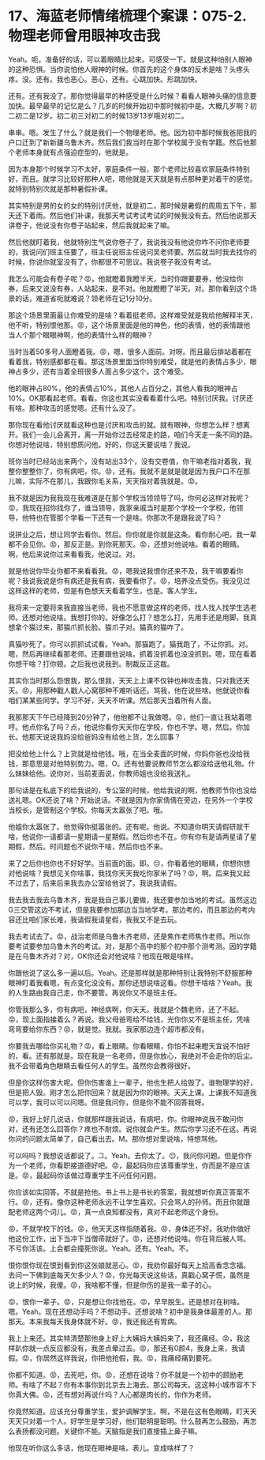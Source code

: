 # 17、海蓝老师情绪梳理个案课：075-2.物理老师曾用眼神攻击我

Yeah。呃，准备好的话，可以着眼睛比起来。可感受一下。就是这种怕别人眼神的这种恐惧。当你说怕他人眼神的时候。你首先的这个身体的反术是啥？头疼头疼。没。还有。我也恶心。恶心，还有。心跳加快。形跳加快。

还有。还有我没了。那你觉得最早的种感受是什么时候？看看人眼神头痛的信息要加快。最早最早的记忆是么？几岁的时候开始初中那时候初中是。大概几岁啊？初二初二是12岁。初二初三对初二的时候13岁13岁哦对初二。

串串。嗯。发生了什么？就是我们一个物理老师。他。因为初中那时候我爸把我的户口迁到了新新疆乌鲁木齐。然后我们我当时在那个学校属于没有学籍。然后他那个老师本身就有点强迫症型的，他就是。

因为本身那个时候学习不太好，家庭条件一般，那个老师比较喜欢家庭条件特别好，而且。就学习比较好那种人吧，嗯他就是天天就是有点那种更对着干的感觉。就特别特别次就是那种暑假补课。

其实特别是男的女的女的特别讨厌他，就是初二，那时候是暑假的周周五下午，那天还下着雨。然后他们补课，我那天考试考试考试的时候我没有去。然后他说那天讲卷子，他说没有你卷子站起来，然后我就起来了嘛。

然后他就盯着我，他就特别生气说你卷子了，我说我没有他说你咋不问你老师要的，我说问们班主任要了，班主任说班主任说问吴老师要。然后就当时我去找你的时候，你说你就室没有了，你都很不可思议。我说卷子我没有考试。

我怎么可能会有卷子呢？😡，他就瞪着我瞪半天，当时你跟要要券，他没给你券，后来又说没有券，人站起来，是不对。他就瞪瞪了半天。对。那你看到这个场景的话，难道省呃就难说？领老师在记1分10分。

那这个场景里面最让你难受的是啥？看着挺老师。这样难受就是我给他解释半天，他不听，特别恨他那。😡，这个场景里面是他的神色，他的表情，他的表情跟他当人个那个眼眼神啊，他的表情什么样的眼神？

当时当着50多号人面瞪着我。😡，嗯，很多人面前。对呀。而且最后排站着都在看着我，特别感都都在看。那这场景里面当你特别难受，就是他的表情占多少，眼神占多少，还有当着全班很多人面占多少这个。这个难受。

他的眼神占80%，他的表情占10%，其他人占百分之，其他人看我的眼神占10%。OK那看起老师。看看。你这也其实没看看着什么吧。特别讨厌我。讨厌还有啥。那种攻击的感觉嗯。还有什么没了。

那你现在看他讨厌就看这种也是讨厌和攻击的就。就有眼神，你想怎么样？想离开。我们一会儿会离开，离一开始你过去经常走的路，咱们今天走一条不同的路。你想对他说啥，特别想质问他。好的，你这天要说啥？我说。

班你当时已经站出来两个，没有站出33个，没有交卷值，你干嘛老指对着我，我整你整整你了，你有病吧，你。😡，还有。我就不是就是就是因为我户口不在那儿嘛，实际不在那儿，我跟你毛关系，天天指对着我就是。😡。

我不就是因为我我现在我难道是在那个学校当领领导了吗，你何必这样对我呢？😡，我现在招你找你了，谁当领导，我家亲戚当时是那个学校一个学校，他领导，他特也在管那个学看一下还有一个是啥。你那次不是跟我说了吗？

说拼业之后，想让同学去看你。然后。你你就是你就是这条。看你耐心吧，我一辈都不会见你。😡，那反正是。到你死那天。😡，还想对他说啥。看着的眼睛。啊，他后来说你过来看看我，他说过。对。

就是他说你毕业你都不来看看我。😡，嗯我说我恨你还来不及，我干嘛要看你呢？我说我说是你有病还是我有病，我要看你了。😡，培养没点受伤。我没见过这样这样的老师，但是有色想天天看着学生，也是。客人学生。

我将来一定要将来我直接当老师，我也不愿意做这样的老师，找人找人找学生选老师。还想对他说啥。我想打你的。好像怎么打？想怎么打，先用手还是用脚，我真想拿个猫过来，那猫爪抓长脸。猫爪子对。猫真的猫咋了。

真猫吵死了。你可以抓抓试试看。Yeah。那猫跑了。猫我跑了，不让你抓。对。嗯，然后再继续看那老师。还要跟他说啥。抓着没抓着也没没抓到。嗯，现在看着你想干啥？打你顿。之后我也说我到。制裁反正这裁。

其实你当时那么怨恨我，那么恨我，天天上上课不仅钟也神攻击我，只对我还天天。😡，用那种戳人戳人心窝那种不难听话还。骂我，他在说些啥。他就说你看咱们某某些同学。学习不好，天天不听课。然后那天当着所有人面。

我那那天下午已经降到20分钟了，他他都不让我做嗯。😡，他们一直让我站着嗯哼。他点你名了吗？点，他说你看你天天你在学校，你也不学。嗯，然后。你加长。他那天说说我妈没给爸妈没有给他上货，怎么回事？

把没给他上什么？上货就是给他钱。哦，在当全麦面的时候，你妈你爸也没给我钱，那意思是对他特别势力。嗯，O。还有他要说教师节怎么都没给送他礼物。什么妹妹给他。说你对，当前麦面说，你教师姐也没给我送礼。

那句话是在私底下的给我说的，专公室的时候，他给我说的啊，他教师节你也没给送礼嗯。OK还说了啥？开始说话。不就是因为你家倩倩在旁边，在另外一个学校当校长，是管制这个学校。你每天太嚣张了吧。哦。

他姐你太嚣张了。他觉得你挺嚣张的。还有呢。他说。不知道你明天请假研就干啥，他说你一请都请一星期请一星期假。然后你也不在。你有你有是请两星请了星期假，然后。时问题也不说你干啥，然后你也不来。

来了之后你也你也不好好学。当前面的面。即。😔，你看着他的眼睛，你想你想对他说啥？我想见关你啥事，我找你天天我吃你家米了吗？😡，啊。后来我又起不过去了，后来后来我去办公室给他说了。我说我请假。

我去我去我去乌鲁木齐，我是我自己事儿要做，我还要参加当地的考试。虽然这边G三交管这边不考试，但是我要参加那边当当地学考。那边考的，而且那边的考内容还比咱们家长难，我请假我请星假，我我又不是去玩。

我去考试去了。😡，战治老师是乌鲁木齐老师，还是焦作老师焦作老师。所以你要考试要参加乌鲁木齐的考试。对，是那个高中的那个初中那个测考测。因的学籍是在乌鲁木齐对？对，OK你还会对他说啥？他现在眼是啥样。

你跟他说了这么多一遍以后。Yeah。还是那样就是那种特别让我特别不舒服那种眼神盯着我看嗯，有点变化没没有。那你还想说啥这看。你想干啥啥？Yeah。我的人生路由我自己走，你不要管。再说你又不是班主任。

你管我那么多，你有病吧，神经病啊，你天天。我就是个魏老师，还了不起。😡，现上面指接着么？再说。我父母爸弯给不给钱，光你你又不是班主任，凭啥弯弯要给你东西？😡，就是觉。我就。我家那边连个超市都没有。

你要我去哪给你买礼物？😡，看上眼睛。你看眼睛，你怕不起来瞪天宜说不怕好的，看。还有那就是。现在我是一名老师，但是你放心，我绝对不会走你的后尘。我不会带着角色眼睛去看任何人的学生。虽然你会教得很好。

但是你这样伤害大呢。但你伤害谁上一辈子，他也生把人给毁了。谁物理学的好，但是把人毁。刚才怎么把你回来？就是因为你的眼神。天天上课。上课我不知道我可以学，我可以可以问嗯。但是我问你，但是你不能不回答我呀。

😡，我好上好几说话，你就那样跟我说话，有病吧，你。你眼神说我不敢问你对，还有还怎么回答你？疼也不耐烦。说你就会产生。然后你学习还不在这。再说你问的问题太简单了，自己看出去。M。那你想对里说啥，特想骂他。

可以吗吗？我想说话都说了。그。Yeah。去你太了。😔，我问你问题。但是你作为一个老师，你看职接道德好吧。😡，最起码你应该尊重学生，你而是不是应该是。😡，最起码你该做过尊重学生不问任何问题。

你应该如实回答。不就是抢他。书上书上是书长的答案，我就想听你真正答案不行。😡，还有。像你这种老师永远不让学生喜欢。只会骂人的孙师。而且你就跟配老师这两个词儿。😡，真一点良知都没有，真对不起老师这个身份。

😡，不就学校下的钱。😡，他天天这样指随着我。😡，身体还不好。我劝你做好他这份工作，出下当冲下当僧帚就好了。😡，还想对他说啥。你在背后被人骂。不亏你活该。上会都会撞死你说。Yeah。还有。Yeah。不。

恨你恨你现在恨到看到你这张娘就恶心。😡，我劝你最好每天上拾高香念念福。去问一下佛到底每天欠多少人？😡，你光每天说这些话，真戳心窝子慌，虽然是说上的时候，我傻。😡，我啥都不懂，但是你伤的是我一辈子的心。

😡，恨你一辈子。😡，只是想让你找他在。😡，早早脱生。还是想对在树啥。嗯。Yeah。现在还想动手吗？不想动手。还想说啥？初中是我身体最差的人。那那天。本来我每天我身体就不好。😡，我还我还有胃病。

我上上来还。其实特清楚那他身上好上大姨妈大姨妈来了，我还痛经。😡，我这样趴你就一点反应都没有，我差点晕过去。😡，那还有0颜4，我身上来，我请假。😡，你居然这样我说，你把他抢假，我。😡，我痛经痛到要死。

你都不知道。😡，去死吧，你。😡，还想在说啥？你不就是一个初中的顾励老师。有啥了不起？你有本事你到北京去上海去。那公司每天。这这种小城市容不下你真大佛。😡，还有想对再说什吗？人心都是肉长的，你作为老师。

你竟然知道。应该充分尊重学生，爱护调解学生。啊，不是在这有色眼睛，盯天天天天只对着一个人。好学生是学习好，他们聪明是聪明。什么鼓再怎么鼓励，再怎么表扬都没问题。关键你不能。天脑指是我们直接插上鼻子嘛。

他现在听你这么多话，他现在眼神是啥。表儿。变成啥样了？